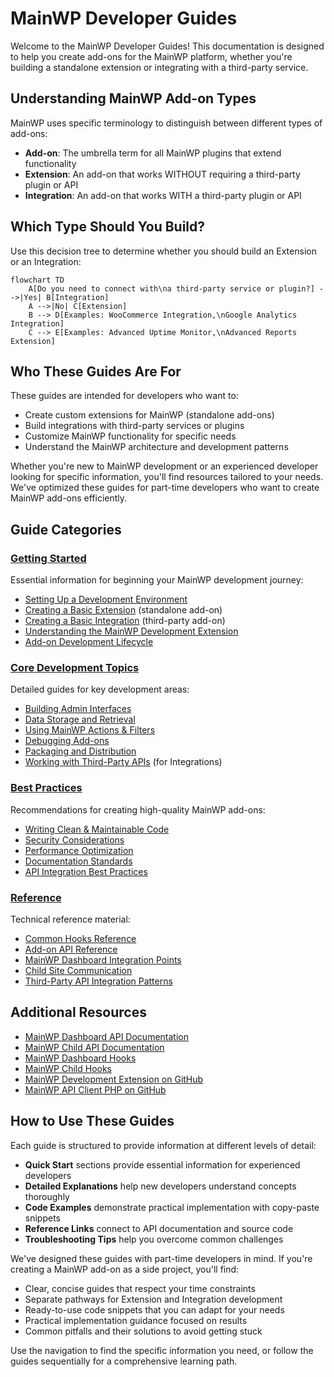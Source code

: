 # MainWP Developer Guides

Welcome to the MainWP Developer Guides! This documentation is designed to help you create add-ons for the MainWP platform, whether you're building a standalone extension or integrating with a third-party service.

## Understanding MainWP Add-on Types

MainWP uses specific terminology to distinguish between different types of add-ons:

- **Add-on**: The umbrella term for all MainWP plugins that extend functionality
- **Extension**: An add-on that works WITHOUT requiring a third-party plugin or API
- **Integration**: An add-on that works WITH a third-party plugin or API

## Which Type Should You Build?

Use this decision tree to determine whether you should build an Extension or an Integration:

```mermaid
flowchart TD
    A[Do you need to connect with\na third-party service or plugin?] -->|Yes| B[Integration]
    A -->|No| C[Extension]
    B --> D[Examples: WooCommerce Integration,\nGoogle Analytics Integration]
    C --> E[Examples: Advanced Uptime Monitor,\nAdvanced Reports Extension]
```

## Who These Guides Are For

These guides are intended for developers who want to:

- Create custom extensions for MainWP (standalone add-ons)
- Build integrations with third-party services or plugins
- Customize MainWP functionality for specific needs
- Understand the MainWP architecture and development patterns

Whether you're new to MainWP development or an experienced developer looking for specific information, you'll find resources tailored to your needs. We've optimized these guides for part-time developers who want to create MainWP add-ons efficiently.

## Guide Categories

### [Getting Started](getting-started/)

Essential information for beginning your MainWP development journey:

- [Setting Up a Development Environment](how-to/setup-environment.md)
- [Creating a Basic Extension](how-to/create-basic-extension.md) (standalone add-on)
- [Creating a Basic Integration](how-to/create-basic-integration.md) (third-party add-on)
- [Understanding the MainWP Development Extension](how-to/mainwp-development-extension.md)
- [Add-on Development Lifecycle](concepts/extension-lifecycle.md)

### [Core Development Topics](core-topics/)

Detailed guides for key development areas:

- [Building Admin Interfaces](how-to/admin-interfaces.md)
- [Data Storage and Retrieval](how-to/data-storage.md)
- [Using MainWP Actions & Filters](how-to/actions-filters.md)
- [Debugging Add-ons](how-to/debugging.md)
- [Packaging and Distribution](how-to/packaging-distribution.md)
- [Working with Third-Party APIs](how-to/third-party-apis.md) (for Integrations)

### [Best Practices](best-practices/)

Recommendations for creating high-quality MainWP add-ons:

- [Writing Clean & Maintainable Code](best-practices/coding-standards.md)
- [Security Considerations](best-practices/security.md)
- [Performance Optimization](best-practices/performance.md)
- [Documentation Standards](best-practices/documentation.md)
- [API Integration Best Practices](best-practices/api-integration.md)

### [Reference](reference/)

Technical reference material:

- [Common Hooks Reference](reference/common-hooks.md)
- [Add-on API Reference](reference/extension-api.md)
- [MainWP Dashboard Integration Points](reference/dashboard-integration.md)
- [Child Site Communication](reference/child-site-communication.md)
- [Third-Party API Integration Patterns](reference/api-integration-patterns.md)

## Additional Resources

- [MainWP Dashboard API Documentation](../source-code/dashboard/)
- [MainWP Child API Documentation](../source-code/child/)
- [MainWP Dashboard Hooks](../mainwp-hooks/dashboard/)
- [MainWP Child Hooks](../mainwp-hooks/child/)
- [MainWP Development Extension on GitHub](https://github.com/mainwp/mainwp-development-extension)
- [MainWP API Client PHP on GitHub](https://github.com/mainwp/mainwp-api-client-php)

## How to Use These Guides

Each guide is structured to provide information at different levels of detail:

- **Quick Start** sections provide essential information for experienced developers
- **Detailed Explanations** help new developers understand concepts thoroughly
- **Code Examples** demonstrate practical implementation with copy-paste snippets
- **Reference Links** connect to API documentation and source code
- **Troubleshooting Tips** help you overcome common challenges

We've designed these guides with part-time developers in mind. If you're creating a MainWP add-on as a side project, you'll find:

- Clear, concise guides that respect your time constraints
- Separate pathways for Extension and Integration development
- Ready-to-use code snippets that you can adapt for your needs
- Practical implementation guidance focused on results
- Common pitfalls and their solutions to avoid getting stuck

Use the navigation to find the specific information you need, or follow the guides sequentially for a comprehensive learning path.
